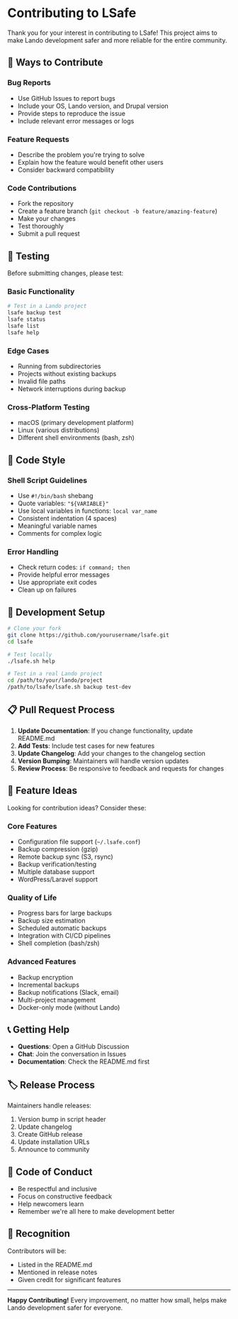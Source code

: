 # Contributing to LSafe

Thank you for your interest in contributing to LSafe! This project aims to make Lando development safer and more reliable for the entire community.

## 🎯 Ways to Contribute

### Bug Reports
- Use GitHub Issues to report bugs
- Include your OS, Lando version, and Drupal version
- Provide steps to reproduce the issue
- Include relevant error messages or logs

### Feature Requests
- Describe the problem you're trying to solve
- Explain how the feature would benefit other users
- Consider backward compatibility

### Code Contributions
- Fork the repository
- Create a feature branch (`git checkout -b feature/amazing-feature`)
- Make your changes
- Test thoroughly
- Submit a pull request

## 🧪 Testing

Before submitting changes, please test:

### Basic Functionality
```bash
# Test in a Lando project
lsafe backup test
lsafe status
lsafe list
lsafe help
```

### Edge Cases
- Running from subdirectories
- Projects without existing backups
- Invalid file paths
- Network interruptions during backup

### Cross-Platform Testing
- macOS (primary development platform)
- Linux (various distributions)
- Different shell environments (bash, zsh)

## 📝 Code Style

### Shell Script Guidelines
- Use `#!/bin/bash` shebang
- Quote variables: `"${VARIABLE}"`
- Use local variables in functions: `local var_name`
- Consistent indentation (4 spaces)
- Meaningful variable names
- Comments for complex logic

### Error Handling
- Check return codes: `if command; then`
- Provide helpful error messages
- Use appropriate exit codes
- Clean up on failures

## 🚀 Development Setup

```bash
# Clone your fork
git clone https://github.com/yourusername/lsafe.git
cd lsafe

# Test locally
./lsafe.sh help

# Test in a real Lando project
cd /path/to/your/lando/project
/path/to/lsafe/lsafe.sh backup test-dev
```

## 📋 Pull Request Process

1. **Update Documentation**: If you change functionality, update README.md
2. **Add Tests**: Include test cases for new features
3. **Update Changelog**: Add your changes to the changelog section
4. **Version Bumping**: Maintainers will handle version updates
5. **Review Process**: Be responsive to feedback and requests for changes

## 🌟 Feature Ideas

Looking for contribution ideas? Consider these:

### Core Features
- Configuration file support (`~/.lsafe.conf`)
- Backup compression (gzip)
- Remote backup sync (S3, rsync)
- Backup verification/testing
- Multiple database support
- WordPress/Laravel support

### Quality of Life
- Progress bars for large backups
- Backup size estimation
- Scheduled automatic backups
- Integration with CI/CD pipelines
- Shell completion (bash/zsh)

### Advanced Features
- Backup encryption
- Incremental backups
- Backup notifications (Slack, email)
- Multi-project management
- Docker-only mode (without Lando)

## 📞 Getting Help

- **Questions**: Open a GitHub Discussion
- **Chat**: Join the conversation in Issues
- **Documentation**: Check the README.md first

## 🏷️ Release Process

Maintainers handle releases:

1. Version bump in script header
2. Update changelog
3. Create GitHub release
4. Update installation URLs
5. Announce to community

## 🤝 Code of Conduct

- Be respectful and inclusive
- Focus on constructive feedback
- Help newcomers learn
- Remember we're all here to make development better

## 🙏 Recognition

Contributors will be:
- Listed in the README.md
- Mentioned in release notes
- Given credit for significant features

---

**Happy Contributing!** Every improvement, no matter how small, helps make Lando development safer for everyone.